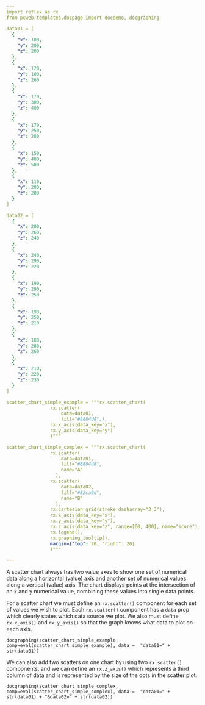 ```yaml
---
import reflex as rx
from pcweb.templates.docpage import docdemo, docgraphing

data01 = [
  {
    "x": 100,
    "y": 200,
    "z": 200
  },
  {
    "x": 120,
    "y": 100,
    "z": 260
  },
  {
    "x": 170,
    "y": 300,
    "z": 400
  },
  {
    "x": 170,
    "y": 250,
    "z": 280
  },
  {
    "x": 150,
    "y": 400,
    "z": 500
  },
  {
    "x": 110,
    "y": 280,
    "z": 200
  }
]

data02 = [
  {
    "x": 200,
    "y": 260,
    "z": 240
  },
  {
    "x": 240,
    "y": 290,
    "z": 220
  },
  {
    "x": 190,
    "y": 290,
    "z": 250
  },
  {
    "x": 198,
    "y": 250,
    "z": 210
  },
  {
    "x": 180,
    "y": 280,
    "z": 260
  },
  {
    "x": 210,
    "y": 220,
    "z": 230
  }
]

scatter_chart_simple_example = """rx.scatter_chart(
                rx.scatter(
                    data=data01,
                    fill="#8884d8",),
                rx.x_axis(data_key="x"), 
                rx.y_axis(data_key="y")
                )"""

scatter_chart_simple_complex = """rx.scatter_chart(
                rx.scatter(
                    data=data01,
                    fill="#8884d8",
                    name="A"
                  ),
                rx.scatter(
                    data=data02,
                    fill="#82ca9d",
                    name="B"
                  ),
                rx.cartesian_grid(stroke_dasharray="3 3"),
                rx.x_axis(data_key="x"), 
                rx.y_axis(data_key="y"),
                rx.z_axis(data_key="z", range=[60, 400], name="score"),
                rx.legend(),
                rx.graphing_tooltip(),
                margin={"top": 20, "right": 20}
                )"""

---
```

A scatter chart always has two value axes to show one set of numerical data along a horizontal (value) axis and another set of numerical values along a vertical (value) axis. The chart displays points at the intersection of an x and y numerical value, combining these values into single data points.

For a scatter chart we must define an `rx.scatter()` component for each set of values we wish to plot. Each `rx.scatter()` component has a `data` prop which clearly states which data source we plot. We also must define `rx.x_axis()` and `rx.y_axis()` so that the graph knows what data to plot on each axis.

```reflex
docgraphing(scatter_chart_simple_example, comp=eval(scatter_chart_simple_example), data =  "data01=" + str(data01))
```

We can also add two scatters on one chart by using two `rx.scatter()` components, and we can define an `rx.z_axis()` which represents a third column of data and is represented by the size of the dots in the scatter plot.

```reflex
docgraphing(scatter_chart_simple_complex, comp=eval(scatter_chart_simple_complex), data =  "data01=" + str(data01) + "&data02=" + str(data02))
```